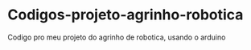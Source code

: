# Codigos-projeto-agrinho-robotica
Codigo pro meu projeto do agrinho de robotica, usando o arduino 
